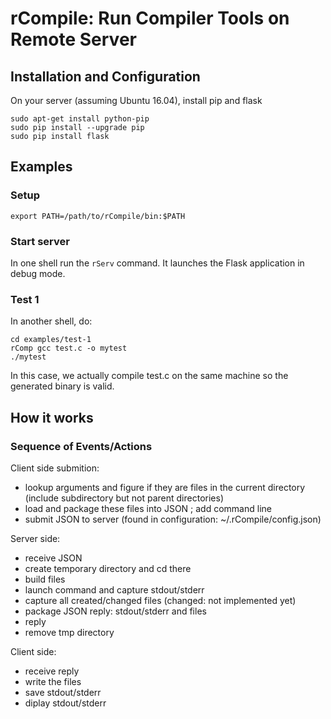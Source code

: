 rCompile: Run Compiler Tools on Remote Server
=============================================
## Installation and Configuration
On your server (assuming Ubuntu 16.04), install pip and flask
```
sudo apt-get install python-pip
sudo pip install --upgrade pip
sudo pip install flask
```

## Examples

### Setup

```
export PATH=/path/to/rCompile/bin:$PATH
```

### Start server

In one shell run the `rServ` command. It launches the Flask application in debug mode.

### Test 1

In another shell, do:
```
cd examples/test-1
rComp gcc test.c -o mytest
./mytest
```
In this case, we actually compile test.c on the same machine so the generated binary is valid.


## How it works

### Sequence of Events/Actions

Client side submition:
 * lookup arguments and figure if they are files in the current directory (include subdirectory but not parent directories)
 * load and package these files into JSON ; add command line
 * submit JSON to server (found in configuration: ~/.rCompile/config.json)

Server side:
 * receive JSON
 * create temporary directory and cd there
 * build files
 * launch command and capture stdout/stderr
 * capture all created/changed files (changed: not implemented yet)
 * package JSON reply: stdout/stderr and files
 * reply
 * remove tmp directory

Client side:
 * receive reply
 * write the files
 * save stdout/stderr
 * diplay stdout/stderr

